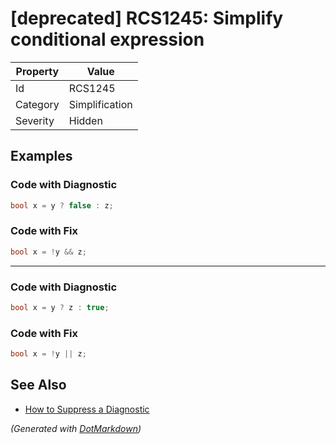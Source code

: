 # \[deprecated\] RCS1245: Simplify conditional expression

| Property | Value          |
| -------- | -------------- |
| Id       | RCS1245        |
| Category | Simplification |
| Severity | Hidden         |

## Examples

### Code with Diagnostic

```csharp
bool x = y ? false : z;
```

### Code with Fix

```csharp
bool x = !y && z;
```

- - -

### Code with Diagnostic

```csharp
bool x = y ? z : true;
```

### Code with Fix

```csharp
bool x = !y || z;
```

## See Also

* [How to Suppress a Diagnostic](../HowToConfigureAnalyzers.md#how-to-suppress-a-diagnostic)


*\(Generated with [DotMarkdown](http://github.com/JosefPihrt/DotMarkdown)\)*